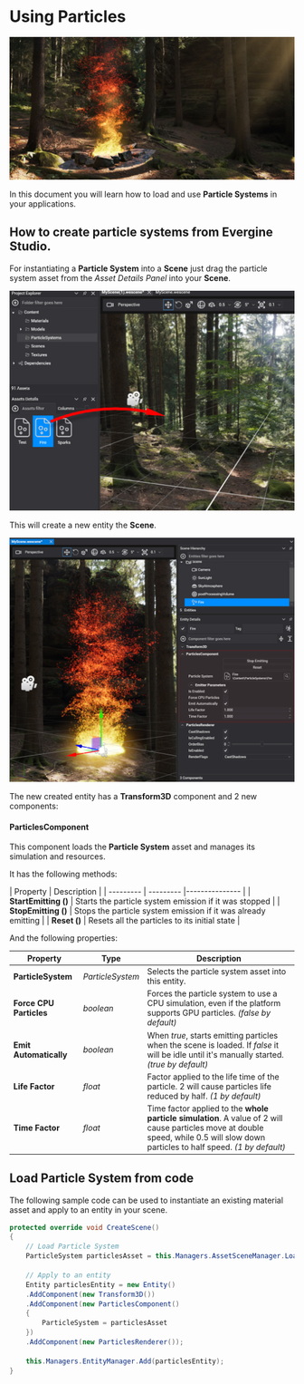 # Using Particles

![Particles header](images/particles.jpg)

In this document you will learn how to load and use **Particle Systems** in your applications.

## How to create particle systems from Evergine Studio.

For instantiating a **Particle System** into a **Scene** just drag the particle system asset from the *Asset Details Panel* into  your **Scene**.

![Dragging a Particle System](images/drag_particles.jpg)

This will create a new entity the **Scene**.

![New Particle System](images/new_particles.jpg)

The new created entity has a **Transform3D** component and 2 new components:

#### ParticlesComponent

This component loads the **Particle System** asset and manages its simulation and resources.

It has the following methods:

| Property | Description |
| --------- | --------- |--------------- |
| **StartEmitting ()**  | Starts the particle system emission if it was stopped |
| **StopEmitting ()**  | Stops the particle system emission if it was already emitting |
| **Reset ()**  | Resets all the particles to its initial state |

And the following properties:

| Property | Type |Description |
| --------- | --------- |--------------- |
| **ParticleSystem**  | _ParticleSystem_ | Selects the particle system asset into this entity.
| **Force CPU Particles** | _boolean_| Forces the particle system to use a CPU simulation, even if the platform supports GPU particles. _(false by default)_
| **Emit Automatically** | _boolean_ | When _true_, starts emitting particles when the scene is loaded. If _false_ it will be idle until it's manually started. _(true by default)_
| **Life Factor** | _float_ | Factor applied to the life time of the particle. 2 will cause particles life reduced by half. _(1 by default)_
| **Time Factor** | _float_ | Time factor applied to the **whole particle simulation**. A value of 2 will cause particles move at double speed, while 0.5 will slow down particles to half speed. _(1 by default)_

## Load Particle System from code
The following sample code can be used to instantiate an existing material asset and apply to an entity in your scene.
```csharp
protected override void CreateScene()
{
    // Load Particle System
    ParticleSystem particlesAsset = this.Managers.AssetSceneManager.Load<ParticleSystem>(EvergineContent.Particles.MyParticleSystem);

    // Apply to an entity
    Entity particlesEntity = new Entity()
    .AddComponent(new Transform3D())
    .AddComponent(new ParticlesComponent() 
    { 
        ParticleSystem = particlesAsset 
    })
    .AddComponent(new ParticlesRenderer());

    this.Managers.EntityManager.Add(particlesEntity);
}
```